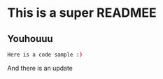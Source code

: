 # This is a super READMEE

## Youhouuu

```bash
Here is a code sample :)
```
And there is an update
